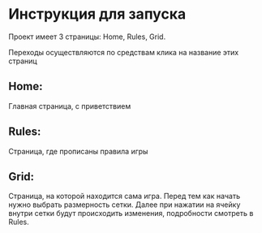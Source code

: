 # Инструкция для запуска

Проект имеет 3 страницы: Home, Rules, Grid.

Переходы осуществляются по средствам клика на название этих страниц

## Home:

Главная страница, с приветствием

## Rules:

Страница, где прописаны правила игры

## Grid:

Страница, на которой находится сама игра.
Перед тем как начать нужно выбрать размерность сетки.
Далее при нажатии на ячейку внутри сетки будут происходить изменения, подробности смотреть в Rules.
